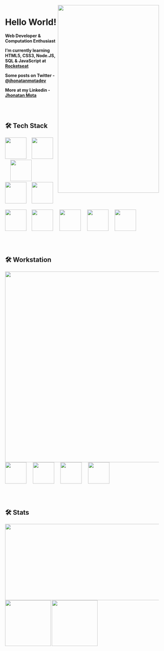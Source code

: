 <img align="right" width="331px" height="615em" src="https://cutewallpaper.org/28/comfy-gif-wallpaper/giants-the-personal-blog-of-shahzeb-najam-md.gif"/>

<h1>Hello World!</h1> 


<b> Web Developer & Computation Enthusiast  

<b> I’m currently learning HTML5, CSS3, Node.JS, SQL & JavaScript at [Rocketseat](https://github.com/Rocketseat) </b>
 
<b> Some posts on Twitter - [@jhonatanmotadev](https://twitter.com/jhonatanmotadev/with_replies) </b>
 
<b> More at my Linkedin - [Jhonatan Mota](https://www.linkedin.com/in/jhonatan-mota-2a61b5259/) </b>

  <br> <br>
 
<h2> 🛠 Tech Stack </h2>
 
<div>
 <img height="70px" widht="70px" src="https://cdn.jsdelivr.net/gh/devicons/devicon/icons/html5/html5-original.svg"/>&emsp;
 <img height="70px" widht="70px" src="https://cdn.jsdelivr.net/gh/devicons/devicon/icons/css3/css3-original.svg"/>&emsp;
 <img height="70px" widht="70px" src="https://cdn.jsdelivr.net/gh/devicons/devicon/icons/javascript/javascript-original.svg"/>&emsp;          
 <img height="70px" widht="70px" src="https://cdn.jsdelivr.net/gh/devicons/devicon/icons/typescript/typescript-original.svg"/>&emsp;     
 <img height="70px" widht="70px" src="https://cdn.jsdelivr.net/gh/devicons/devicon/icons/c/c-original.svg"/>&emsp;     
</div>
 
<div>
 <img height="70px" widht="70px" src="https://cdn.jsdelivr.net/gh/devicons/devicon/icons/bootstrap/bootstrap-original.svg"/>&emsp;
 <img height="70px" widht="70px" src="https://cdn.jsdelivr.net/gh/devicons/devicon/icons/tailwindcss/tailwindcss-original-wordmark.svg"/> &emsp;
 <img height="70px" widht="70px" src="https://cdn.jsdelivr.net/gh/devicons/devicon/icons/sass/sass-original.svg"/> &emsp;
 <img height="70px" widht="70px" src="https://cdn.jsdelivr.net/gh/devicons/devicon/icons/nodejs/nodejs-plain-wordmark.svg" /> &emsp;
 <img height="70px" widht="70px" src="https://cdn.jsdelivr.net/gh/devicons/devicon/icons/mysql/mysql-original-wordmark.svg"/> &emsp;
</div>   
 
  <br> <br>
 
<h2> 🛠 Workstation </h2>
 
 <img align="right" height="625em" src="https://memestatic.fjcdn.com/gifs/Pixel+art+gifs+most+from+waneella_88dfa3_7253146.gif"/>
 
 <img height="70px" widht="70px" src="https://cdn.jsdelivr.net/gh/devicons/devicon/icons/windows8/windows8-original.svg"/> &emsp;
 <img height="70px" widht="70px" src="https://cdn.jsdelivr.net/gh/devicons/devicon/icons/vscode/vscode-original-wordmark.svg"/> &emsp;
 <img height="70px" widht="70px" src="https://user-images.githubusercontent.com/119200828/228268417-90b08a97-f15f-40af-9bef-89c0e929ed02.png"/>  &emsp;
 <img height="70px" widht="70px" src="https://user-images.githubusercontent.com/119200828/228268395-db21159d-4506-4662-b25a-70c4ab74ae06.png"/>
 
  <br> <br>
 
<h2> 🛠 Stats </h2>
  
<img align="center" height="250px" width="570px" src="https://github-readme-activity-graph.cyclic.app/graph?username=JhonatanMotaDev&theme=react-dark"/>
 
<div>
 <img align="center" height="150px" widht="900px" src="https://github-readme-stats.vercel.app/api?username=JhonatanMotaDev&theme=transparent"/>
 <img align="center" height="150px" widht="900px" src="https://github-readme-stats.vercel.app/api/top-langs/?username=JhonatanMotaDev&theme=transparent"/> 
</div>

